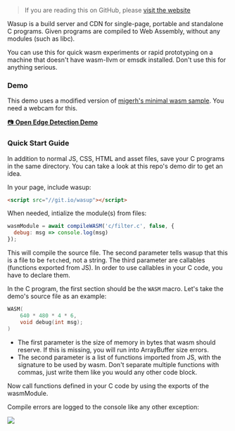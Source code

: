 > If you are reading this on GitHub, please [visit the website](https://turbo.github.io/wasup/)

Wasup is a build server and CDN for single-page, portable and standalone C programs. Given programs are compiled to Web Assembly, without any modules (such as libc).

You can use this for quick wasm experiments or rapid prototyping on a machine that doesn't have wasm-llvm or emsdk installed. Don't use this for anything serious.

### Demo

This demo uses a modified version of [migerh's minimal wasm sample](https://github.com/migerh/wasm-filter/blob/master/filter.c). You need a webcam for this.

[&#128247; **Open Edge Detection Demo**](/wasup/demo)

### Quick Start Guide

In addition to normal JS, CSS, HTML and asset files, save your C programs in the same directory. You can take a look at this repo's demo dir to get an idea.

In your page, include wasup:

```html
<script src="//git.io/wasup"></script>
```

When needed, intialize the module(s) from files:

```js
wasmModule = await compileWASM('c/filter.c', false, {
  debug: msg => console.log(msg)
});
```

This will compile the source file. The second parameter tells wasup that this is a file to be `fetch`ed, not a string. The third parameter are callables (functions exported from JS). In order to use callables in your C code, you have to declare them.

In the C program, the first section should be the `WASM` macro. Let's take the demo's source file as an example:

```c
WASM(
    640 * 480 * 4 * 6,
    void debug(int msg);
)
```

- The first parameter is the size of memory in bytes that wasm should reserve. If this is missing, you will run into ArrayBuffer size errors.
- The second parameter is a list of functions imported from JS, with the signature to be used by wasm. Don't separate multiple functions with commas, just write them like you would any other code block. 

Now call functions defined in your C code by using the exports of the wasmModule.

Compile errors are logged to the console like any other exception:

![](http://imgur.com/xRDlTEW.png)
